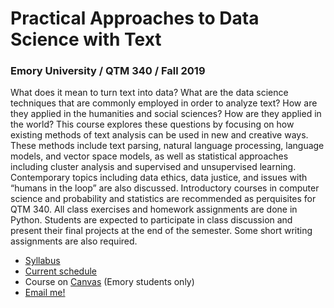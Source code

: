 # Practical Approaches to Data Science with Text

### Emory University / QTM 340 / Fall 2019  

What does it mean to turn text into data? What are the data science techniques that are commonly employed in order to analyze text? How are they applied in the humanities and social sciences? How are they applied in the world? This course explores these questions by focusing on how existing methods of text analysis can be used in new and creative ways. These methods include text parsing, natural language processing, language models, and vector space models, as well as statistical approaches including cluster analysis and supervised and unsupervised learning. Contemporary topics including data ethics, data justice, and issues with “humans in the loop” are also discussed. Introductory courses in computer science and probability and statistics are recommended as perquisites for QTM 340. All class exercises and homework assignments are done in Python. Students are expected to participate in class discussion and present their final projects at the end of the semester. Some short writing assignments are also required.

* [Syllabus](docs/QTM340-Fall2019.pdf)
* [Current schedule](docs/schedule.md)
* Course on [Canvas](https://canvas.emory.edu/courses/65404) (Emory students only)
* [Email me!](mailto:lauren.klein@emory.edu)
